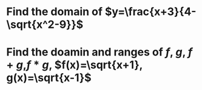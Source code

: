 # Find the domain of $y=\frac{x+3}{4-\sqrt{x^2-9}}$

# Find the doamin and ranges of $f$, $g$, $f+g$,$f*g$, $f(x)=\sqrt{x+1}, g(x)=\sqrt{x-1}$
